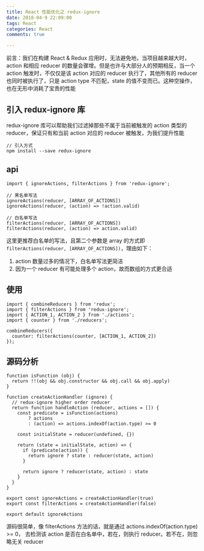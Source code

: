 ```yaml
---
title: React 性能优化之 redux-ignore
date: 2018-04-9 22:09:00
tags: React
categories: React
comments: true

---
```


前言：我们在构建 React & Redux 应用时，无法避免地，当项目越来越大时，action 和相应 reducer 的数量会骤增。但是也许与大部分人的预期相反，当一个 action 触发时，不仅仅是该 action 对应的 reducer 执行了，其他所有的 reducer 也同时被执行了，只是 action type 不匹配，state 的值不变而已。这种空操作，也在无形中消耗了宝贵的性能
<!--more-->

## 引入 redux-ignore 库

redux-ignore 库可以帮助我们过滤掉那些不属于当前被触发的 action 类型的 reducer，保证只有和当前 action 对应的 reducer 被触发，为我们提升性能

```
// 引入方式
npm install --save redux-ignore
```

## api

```
import { ignoreActions, filterActions } from 'redux-ignore';
 
// 黑名单写法
ignoreActions(reducer, [ARRAY_OF_ACTIONS])
ignoreActions(reducer, (action) => !action.valid)

// 白名单写法
filterActions(reducer, [ARRAY_OF_ACTIONS])
filterActions(reducer, (action) => action.valid)
```

这里更推荐白名单的写法，且第二个参数是 array 的方式即 `filterActions(reducer, [ARRAY_OF_ACTIONS])`，理由如下： 

1. action 数量过多的情况下，白名单写法更简洁
2. 因为一个 reducer 有可能处理多个 action，故而数组的方式更合适

## 使用

```
import { combineReducers } from 'redux';
import { filterActions } from 'redux-ignore';
import { ACTION_1, ACTION_2 } from './actions';
import { counter } from './reducers';
 
combineReducers({ 
  counter: filterActions(counter, [ACTION_1, ACTION_2])
});
```

## 源码分析

```
function isFunction (obj) {
  return !!(obj && obj.constructor && obj.call && obj.apply)
}

function createActionHandler (ignore) {
  // redux-ignore higher order reducer
  return function handleAction (reducer, actions = []) {
    const predicate = isFunction(actions)
        ? actions
        : (action) => actions.indexOf(action.type) >= 0

    const initialState = reducer(undefined, {})

    return (state = initialState, action) => {
      if (predicate(action)) {
        return ignore ? state : reducer(state, action)
      }

      return ignore ? reducer(state, action) : state
    }
  }
}

export const ignoreActions = createActionHandler(true)
export const filterActions = createActionHandler(false)

export default ignoreActions
```

源码很简单，像 filterActions 方法的话，就是通过 actions.indexOf(action.type) >= 0， 去检测该 action 是否在白名单中，若在，则执行 reducer。若不在，则忽略无关 reducer